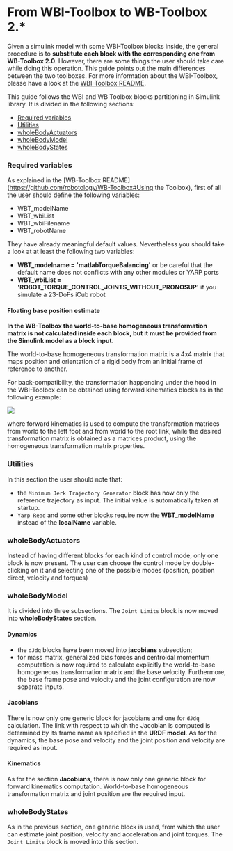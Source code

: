 # From WBI-Toolbox to WB-Toolbox 2.*

Given a simulink model with some WBI-Toolbox blocks inside, the general procedure is to **substitute each block with the corresponding one from WB-Toolbox 2.0**. However, there are some things the user should take care while doing this operation. This guide points out the main differences between the two toolboxes. For more information about the WBI-Toolbox, please have a look at the [WBI-Toolbox README](https://github.com/robotology-playground/WBI-Toolbox/blob/master/README.md).

This guide follows the WBI and WB Toolbox blocks partitioning in Simulink library. It is divided in the following sections:

- [Required variables](#required-variables)
- [Utilities](#utilities)
- [wholeBodyActuators](#wholebodyactuators)
- [wholeBodyModel](#wholebodymodel)
- [wholeBodyStates](#wholebodystates)

### Required variables
As explained in the [WB-Toolbox README](https://github.com/robotology/WB-Toolbox#Using the Toolbox), first of all the user should define the following variables:
- WBT_modelName
- WBT_wbiList
- WBT_wbiFilename
- WBT_robotName

They have already meaningful default values. Nevertheless you should take a look at at least the following two variables:
- **WBT_modelname = 'matlabTorqueBalancing'** or be careful that the default name does not conflicts with any other modules or YARP ports
- **WBT_wbiList   = 'ROBOT_TORQUE_CONTROL_JOINTS_WITHOUT_PRONOSUP'** if you simulate a 23-DoFs iCub robot

#### Floating base position estimate
**In the WB-Toolbox the world-to-base homogeneous transformation matrix is not calculated inside each block, but it must be provided from the Simulink model as a block input.**

The world-to-base homogeneous transformation matrix is a 4x4 matrix that maps position and orientation of a rigid body from an initial frame of reference to another.

For back-compatibility, the transformation happending under the hood in the WBI-Toolbox can be obtained using forward kinematics blocks as in the following example:

![](https://cloud.githubusercontent.com/assets/12396934/12293044/3337da3c-b9f1-11e5-959f-b40418b5469d.png)

where forward kinematics is used to compute the transformation matrices from world to the left foot and from world to the root link, while the desired transformation matrix is obtained as a matrices product, using the homogeneous transformation matrix properties.

### Utilities
In this section the user should note that:
- the `Minimum Jerk Trajectory Generator` block has now only the reference trajectory as input. The initial value is automatically taken at startup.
- `Yarp Read` and some other blocks require now the **WBT_modelName** instead of the **localName** variable.

### wholeBodyActuators
Instead of having different blocks for each kind of control mode, only one block is now present. The user can choose the control mode by double-clicking on it and selecting one of the possible modes (position, position direct, velocity and torques)

### wholeBodyModel
It is divided into three subsections. The `Joint Limits` block is now moved into **wholeBodyStates** section.

#### Dynamics
- the `dJdq` blocks have been moved into **jacobians** subsection;
- for mass matrix, generalized bias forces and centroidal momentum computation is now required to calculate explicitly the world-to-base homogeneous transformation matrix and the base velocity. Furthermore, the base frame pose and velocity and the joint configuration are now separate inputs.

#### Jacobians
There is now only one generic block for jacobians and one for `dJdq` calculation. The link with respect to which the Jacobian is computed is determined by its frame name as specified in the **URDF model**. As for the dynamics, the base pose and velocity and the joint position and velocity are required as input.

#### Kinematics
As for the section **Jacobians**, there is now only one generic block for forward kinematics computation. World-to-base homogeneous transformation matrix and joint position are the required input.

### wholeBodyStates
As in the previous section, one generic block is used, from which the user can estimate joint position, velocity and acceleration and joint torques. The `Joint Limits` block is moved into this section.
